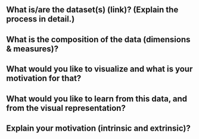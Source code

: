 ## What is/are the dataset(s) (link)? (Explain the process in detail.)
## What is the composition of the data (dimensions & measures)?
## What would you like to visualize and what is your motivation for that? 
## What would you like to learn from this data, and from the visual representation?
## Explain your motivation (intrinsic and extrinsic)?
